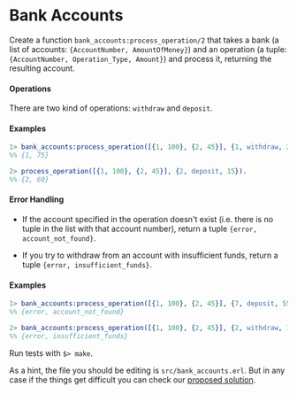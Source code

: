 # Bank Accounts

Create a function `bank_accounts:process_operation/2` that takes a bank (a list of accounts: `{AccountNumber, AmountOfMoney}`) and an operation (a tuple: `{AccountNumber, Operation_Type, Amount}`) and process it, returning the resulting account.

#### Operations
There are two kind of operations: `withdraw` and `deposit`.

#### Examples

``` erlang
1> bank_accounts:process_operation([{1, 100}, {2, 45}], {1, withdraw, 25}).
%% {1, 75}

2> process_operation([{1, 100}, {2, 45}], {2, deposit, 15}).
%% {2, 60}
```

#### Error Handling
* If the account specified in the operation doesn't exist (i.e. there is no tuple in the list with that account number), return a tuple `{error, account_not_found}`.

* If you try to withdraw from an account with insufficient funds, return a tuple `{error, insufficient_funds}`.

#### Examples

``` erlang
1> bank_accounts:process_operation([{1, 100}, {2, 45}], {7, deposit, 55}).
%% {error, account_not_found}

2> bank_accounts:process_operation([{1, 100}, {2, 45}], {2, withdraw, 100}).
%% {error, insufficient_funds}
```

Run tests with `$> make`.

As a hint, the file you should be editing is `src/bank_accounts.erl`. But in any
case if the things get difficult you can check our [proposed solution](solution/bank_accounts.erl).

